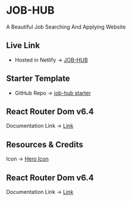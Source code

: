 # JOB-HUB

A Beautiful Job Searching And Applying Website

## Live Link

- Hosted in Netlify -> [JOB-HUB](https://job-hub-ass.netlify.app/statistics)

## Starter Template

- GitHub Repo -> [job-hub starter](https://github.com/Porgramming-Hero-web-course/b7a9-career-hub-Re-zan)

## React Router Dom v6.4

Documentation Link -> [Link](https://reactrouter.com/en/main/start/overview)

## Resources & Credits

Icon -> [Hero Icon](https://heroicons.com/)

## React Router Dom v6.4

Documentation Link -> [Link](https://reactrouter.com/en/main/start/overview)
